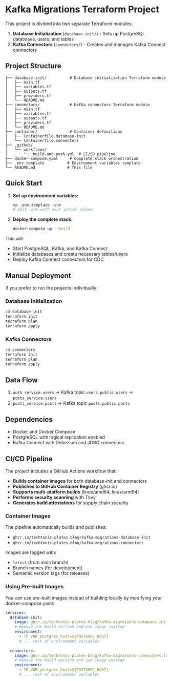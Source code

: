 # Kafka Migrations Terraform Project

This project is divided into two separate Terraform modules:

1. **Database Initialization** (`database-init/`) - Sets up PostgreSQL databases, users, and tables
2. **Kafka Connectors** (`connectors/`) - Creates and manages Kafka Connect connectors

## Project Structure

```
├── database-init/          # Database initialization Terraform module
│   ├── main.tf
│   ├── variables.tf
│   ├── outputs.tf
│   ├── providers.tf
│   └── README.md
├── connectors/             # Kafka connectors Terraform module
│   ├── main.tf
│   ├── variables.tf
│   ├── outputs.tf
│   ├── providers.tf
│   └── README.md
├── container/              # Container definitions
│   ├── Containerfile.database-init
│   └── Containerfile.connectors
├── .github/
│   └── workflows/
│       └── build-and-push.yml  # CI/CD pipeline
├── docker-compose.yaml     # Complete stack orchestration
├── .env.template          # Environment variables template
└── README.md              # This file
```

## Quick Start

1. **Set up environment variables:**
   ```bash
   cp .env.template .env
   # Edit .env with your actual values
   ```

2. **Deploy the complete stack:**
   ```bash
   docker-compose up --build
   ```

This will:
- Start PostgreSQL, Kafka, and Kafka Connect
- Initialize databases and create necessary tables/users
- Deploy Kafka Connect connectors for CDC

## Manual Deployment

If you prefer to run the projects individually:

### Database Initialization
```bash
cd database-init
terraform init
terraform plan
terraform apply
```

### Kafka Connectors
```bash
cd connectors
terraform init
terraform plan
terraform apply
```

## Data Flow

1. `auth_service.users` → Kafka topic `users.public.users` → `posts_service.users`
2. `posts_service.posts` → Kafka topic `posts.public.posts`

## Dependencies

- Docker and Docker Compose
- PostgreSQL with logical replication enabled
- Kafka Connect with Debezium and JDBC connectors

## CI/CD Pipeline

The project includes a GitHub Actions workflow that:

- **Builds container images** for both database-init and connectors
- **Publishes to GitHub Container Registry** (ghcr.io)
- **Supports multi-platform builds** (linux/amd64, linux/arm64)
- **Performs security scanning** with Trivy
- **Generates build attestations** for supply chain security

### Container Images

The pipeline automatically builds and publishes:
- `ghcr.io/techtonic-plates-blog/kafka-migrations-database-init`
- `ghcr.io/techtonic-plates-blog/kafka-migrations-connectors`

Images are tagged with:
- `latest` (from main branch)
- Branch names (for development)
- Semantic version tags (for releases)

### Using Pre-built Images

You can use pre-built images instead of building locally by modifying your docker-compose.yaml:

```yaml
services:
  database-init:
    image: ghcr.io/techtonic-plates-blog/kafka-migrations-database-init:latest
    # Remove the build section and use image instead
    environment:
      - TF_VAR_postgres_host=${POSTGRES_HOST}
      # ... rest of environment variables
    
  connectors:
    image: ghcr.io/techtonic-plates-blog/kafka-migrations-connectors:latest
    # Remove the build section and use image instead
    environment:
      - TF_VAR_postgres_host=${POSTGRES_HOST}
      # ... rest of environment variables
```
